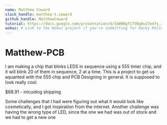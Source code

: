 ```yaml
---
name: Matthew Coward
slack_handle: matthew.t.coward
github_handle: MatthewCoward
tutorial: https://docs.google.com/presentation/d/1GW0NgTC7VBg0u37edfs_3OpUPnbCaQnFMc3EsVhKHl4/present?slide=id.g2dceb74664e_0_351    -- Canyon Crest Tutorial
wokwi: # Link to the Wokwi project if you're submitting for Hacky Holidays
---
```


# Matthew-PCB

I am making a chip that blinks LEDS in sequence using a 555 timer chip, and it will blink 20 of them in sequence, 2 at a time. This is a project to get us aquanted with the 555 chip and PCB Designing in general. It is supposed to look really cool.

<!-- How much is it going to cost? -->

$68.91 - inlcuidng shipping
<!-- Tell us a little bit about your design process. What were some challenges? What helped? ***Totally optional*** -->
Some challenges that I had were figuring out what it would look like cosmetically, and I got inspiration from the internet. Another challenge was having the wrong type of LED, since the one we had was out of stock and we had to get a new one
